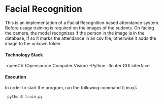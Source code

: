 # Facial Recognition

This is an implementation of a Facial Recognition based attendance system. Before usage training is required on the images of the sudents. On facing the camera, 
the model recognizes if the person in the image is in the database, if so it marks the attendance in an csv file, otherwise it adds the image to the unkown folder.

#### Technology Stack
-openCV (Opensource Computer Vision)
-Python
-tkinter GUI interface

#### Execution

In order to start the program, run the following command (Linux):

``` python3 train.py```
